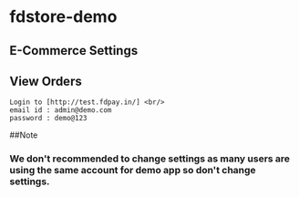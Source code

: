 # fdstore-demo

## E-Commerce Settings




## View Orders 

	Login to [http://test.fdpay.in/] <br/>
	email id : admin@demo.com
	password : demo@123

##Note

### We don't recommended to change settings as many users are using the same account for demo app so don't change settings.
